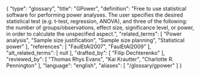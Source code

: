 {
    "type": "glossary",
    "title": "GPower",
    "definition": "Free to use statistical software for performing power analyses. The user specifies the desired statistical test (e.g. t-test, regression, ANOVA), and three of the following: the number of groups/observations, effect size, significance level, or power, in order to calculate the unspecified aspect.",
    "related_terms": [
        "Power analysis",
        "Sample size justification",
        "Sample size planning",
        "Statistical power"
    ],
    "references": [
        "FaulEtAl2007",
        "FaulEtAl2009"
    ],
    "alt_related_terms": [
        null
    ],
    "drafted_by": [
        "Filip Dechterenko"
    ],
    "reviewed_by": [
        "Thomas Rhys Evans",
        "Kai Krautter",
        "Charlotte R. Pennington"
    ],
    "language": "english",
    "aliases": [
        "/glossary/gpower"
    ]
}